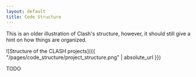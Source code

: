 ```yaml
---
layout: default
title: Code Structure
---
```


This is an older illustration of Clash's structure, however, it should still give a hint on how things are organized.

![Structure of the CLASH projects]({{ "/pages/code_structure/project_structure.png" | absolute_url }})

TODO